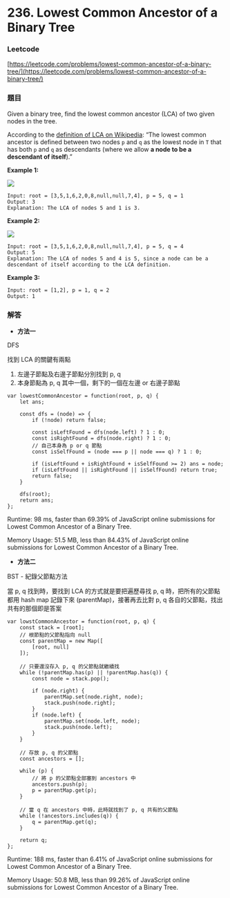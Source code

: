 # 236. Lowest Common Ancestor of a Binary Tree

### Leetcode

[https://leetcode.com/problems/lowest-common-ancestor-of-a-binary-tree/](https://leetcode.com/problems/lowest-common-ancestor-of-a-binary-tree/)

### 題目

Given a binary tree, find the lowest common ancestor (LCA) of two given nodes in the tree.

According to the [definition of LCA on Wikipedia](https://en.wikipedia.org/wiki/Lowest\_common\_ancestor): “The lowest common ancestor is defined between two nodes `p` and `q` as the lowest node in `T` that has both `p` and `q` as descendants (where we allow **a node to be a descendant of itself**).”

&#x20;

**Example 1:**

![](https://assets.leetcode.com/uploads/2018/12/14/binarytree.png)

```
Input: root = [3,5,1,6,2,0,8,null,null,7,4], p = 5, q = 1
Output: 3
Explanation: The LCA of nodes 5 and 1 is 3.
```

**Example 2:**

![](https://assets.leetcode.com/uploads/2018/12/14/binarytree.png)

```
Input: root = [3,5,1,6,2,0,8,null,null,7,4], p = 5, q = 4
Output: 5
Explanation: The LCA of nodes 5 and 4 is 5, since a node can be a descendant of itself according to the LCA definition.
```

**Example 3:**

```
Input: root = [1,2], p = 1, q = 2
Output: 1
```

### 解答 <a href="#ti-jie" id="ti-jie"></a>

* **方法一**

DFS

找到 LCA 的關鍵有兩點

1. 左邊子節點及右邊子節點分別找到 p, q
2. 本身節點為 p, q 其中一個，剩下的一個在左邊 or 右邊子節點

```
var lowestCommonAncestor = function(root, p, q) {
    let ans;
    
    const dfs = (node) => {
        if (!node) return false;
        
        const isLeftFound = dfs(node.left) ? 1 : 0;
        const isRightFound = dfs(node.right) ? 1 : 0;
        // 自己本身為 p or q 節點
        const isSelfFound = (node === p || node === q) ? 1 : 0;
        
        if (isLeftFound + isRightFound + isSelfFound >= 2) ans = node;
        if (isLeftFound || isRightFound || isSelfFound) return true;
        return false;
    }
    
    dfs(root);
    return ans;
};
```

Runtime: 98 ms, faster than 69.39% of JavaScript online submissions for Lowest Common Ancestor of a Binary Tree.

Memory Usage: 51.5 MB, less than 84.43% of JavaScript online submissions for Lowest Common Ancestor of a Binary Tree.

* **方法二**

BST - 紀錄父節點方法

當 p, q 找到時，要找到 LCA 的方式就是要把遍歷尋找 p, q 時，把所有的父節點都用 hash map 記錄下來 (parentMap)，接著再去比對 p, q 各自的父節點，找出共有的那個即是答案

```
var lowstCommonAncestor = function(root, p, q) {
    const stack = [root];
    // 根節點的父節點指向 null
    const parentMap = new Map([
        [root, null]
    ]);
    
    // 只要還沒存入 p, q 的父節點就繼續找
    while (!parentMap.has(p) || !parentMap.has(q)) {
        const node = stack.pop();
        
        if (node.right) {
            parentMap.set(node.right, node);
            stack.push(node.right);
        }
        if (node.left) {
            parentMap.set(node.left, node);
            stack.push(node.left);
        }
    }
    
    // 存放 p, q 的父節點
    const ancestors = [];
    
    while (p) {
        // 將 p 的父節點全部塞到 ancestors 中
        ancestors.push(p);
        p = parentMap.get(p);
    }
    
    // 當 q 在 ancestors 中時，此時就找到了 p, q 共有的父節點
    while (!ancestors.includes(q)) {
        q = parentMap.get(q);
    }
    
    return q;
};
```

Runtime: 188 ms, faster than 6.41% of JavaScript online submissions for Lowest Common Ancestor of a Binary Tree.

Memory Usage: 50.8 MB, less than 99.26% of JavaScript online submissions for Lowest Common Ancestor of a Binary Tree.
